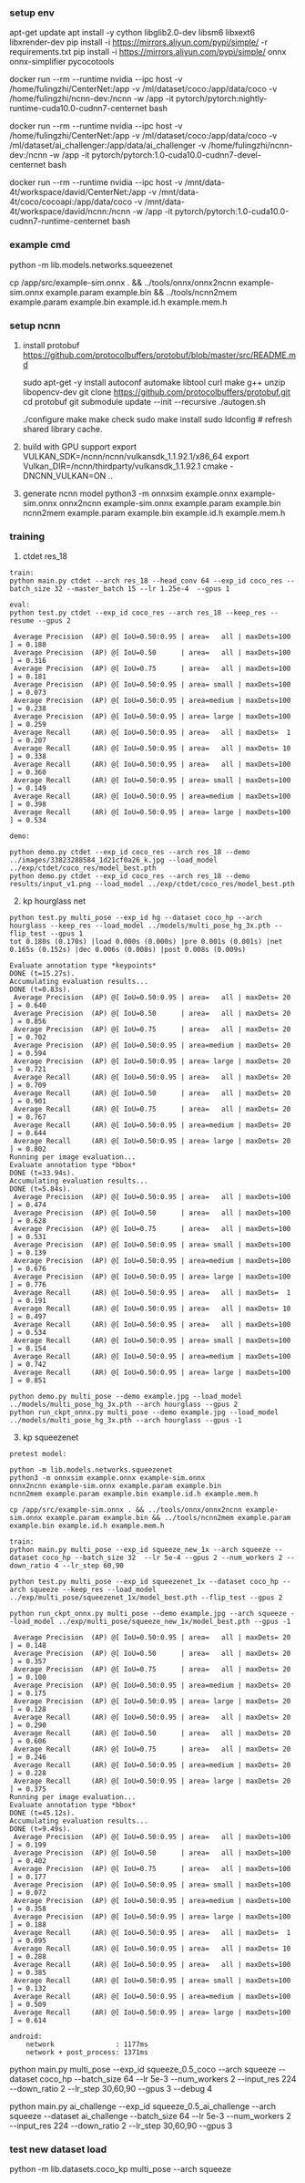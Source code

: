 

### setup env
apt-get update
apt install -y cython libglib2.0-dev libsm6 libxext6 libxrender-dev
pip install -i https://mirrors.aliyun.com/pypi/simple/ -r requirements.txt
pip install -i https://mirrors.aliyun.com/pypi/simple/ onnx onnx-simplifier pycocotools

docker run --rm --runtime nvidia --ipc host -v /home/fulingzhi/CenterNet:/app -v /ml/dataset/coco:/app/data/coco -v /home/fulingzhi/ncnn-dev:/ncnn -w /app -it pytorch/pytorch:nightly-runtime-cuda10.0-cudnn7-centernet bash

docker run --rm --runtime nvidia --ipc host -v /home/fulingzhi/CenterNet:/app -v /ml/dataset/coco:/app/data/coco -v /ml/dataset/ai_challenger:/app/data/ai_challenger -v /home/fulingzhi/ncnn-dev:/ncnn -w /app -it pytorch/pytorch:1.0-cuda10.0-cudnn7-devel-centernet bash

docker run --rm --runtime nvidia --ipc host -v /mnt/data-4t/workspace/david/CenterNet:/app -v /mnt/data-4t/coco/cocoapi:/app/data/coco -v /mnt/data-4t/workspace/david/ncnn:/ncnn -w /app -it pytorch/pytorch:1.0-cuda10.0-cudnn7-runtime-centernet bash

### example cmd

python -m lib.models.networks.squeezenet

cp /app/src/example-sim.onnx . && ../tools/onnx/onnx2ncnn example-sim.onnx example.param example.bin && ../tools/ncnn2mem example.param example.bin example.id.h example.mem.h

### setup ncnn

1. install protobuf
https://github.com/protocolbuffers/protobuf/blob/master/src/README.md

    sudo apt-get -y install autoconf automake libtool curl make g++ unzip libopencv-dev
    git clone https://github.com/protocolbuffers/protobuf.git
    cd protobuf
    git submodule update --init --recursive
    ./autogen.sh

    ./configure
    make
    make check
    sudo make install
    sudo ldconfig # refresh shared library cache.

2. build with GPU support
    export VULKAN_SDK=/ncnn/ncnn/vulkansdk_1.1.92.1/x86_64
    export Vulkan_DIR=/ncnn/thirdparty/vulkansdk_1.1.92.1
    cmake -DNCNN_VULKAN=ON ..

3. generate ncnn model
    python3 -m onnxsim example.onnx example-sim.onnx
    onnx2ncnn example-sim.onnx example.param example.bin
    ncnn2mem example.param example.bin example.id.h example.mem.h


### training

1. ctdet res_18

```
train:
python main.py ctdet --arch res_18 --head_conv 64 --exp_id coco_res --batch_size 32 --master_batch 15 --lr 1.25e-4  --gpus 1

eval:
python test.py ctdet --exp_id coco_res --arch res_18 --keep_res --resume --gpus 2

 Average Precision  (AP) @[ IoU=0.50:0.95 | area=   all | maxDets=100 ] = 0.180
 Average Precision  (AP) @[ IoU=0.50      | area=   all | maxDets=100 ] = 0.316
 Average Precision  (AP) @[ IoU=0.75      | area=   all | maxDets=100 ] = 0.181
 Average Precision  (AP) @[ IoU=0.50:0.95 | area= small | maxDets=100 ] = 0.073
 Average Precision  (AP) @[ IoU=0.50:0.95 | area=medium | maxDets=100 ] = 0.238
 Average Precision  (AP) @[ IoU=0.50:0.95 | area= large | maxDets=100 ] = 0.259
 Average Recall     (AR) @[ IoU=0.50:0.95 | area=   all | maxDets=  1 ] = 0.207
 Average Recall     (AR) @[ IoU=0.50:0.95 | area=   all | maxDets= 10 ] = 0.338
 Average Recall     (AR) @[ IoU=0.50:0.95 | area=   all | maxDets=100 ] = 0.360
 Average Recall     (AR) @[ IoU=0.50:0.95 | area= small | maxDets=100 ] = 0.149
 Average Recall     (AR) @[ IoU=0.50:0.95 | area=medium | maxDets=100 ] = 0.398
 Average Recall     (AR) @[ IoU=0.50:0.95 | area= large | maxDets=100 ] = 0.534

demo:

python demo.py ctdet --exp_id coco_res --arch res_18 --demo ../images/33823288584_1d21cf0a26_k.jpg --load_model ../exp/ctdet/coco_res/model_best.pth
python demo.py ctdet --exp_id coco_res --arch res_18 --demo results/input_v1.png --load_model ../exp/ctdet/coco_res/model_best.pth
```

2. kp hourglass net

```
python test.py multi_pose --exp_id hg --dataset coco_hp --arch hourglass --keep_res --load_model ../models/multi_pose_hg_3x.pth --flip_test --gpus 1
tot 0.180s (0.170s) |load 0.000s (0.000s) |pre 0.001s (0.001s) |net 0.165s (0.152s) |dec 0.006s (0.008s) |post 0.008s (0.009s)

Evaluate annotation type *keypoints*
DONE (t=15.27s).
Accumulating evaluation results...
DONE (t=0.83s).
 Average Precision  (AP) @[ IoU=0.50:0.95 | area=   all | maxDets= 20 ] = 0.640
 Average Precision  (AP) @[ IoU=0.50      | area=   all | maxDets= 20 ] = 0.856
 Average Precision  (AP) @[ IoU=0.75      | area=   all | maxDets= 20 ] = 0.702
 Average Precision  (AP) @[ IoU=0.50:0.95 | area=medium | maxDets= 20 ] = 0.594
 Average Precision  (AP) @[ IoU=0.50:0.95 | area= large | maxDets= 20 ] = 0.721
 Average Recall     (AR) @[ IoU=0.50:0.95 | area=   all | maxDets= 20 ] = 0.709
 Average Recall     (AR) @[ IoU=0.50      | area=   all | maxDets= 20 ] = 0.901
 Average Recall     (AR) @[ IoU=0.75      | area=   all | maxDets= 20 ] = 0.767
 Average Recall     (AR) @[ IoU=0.50:0.95 | area=medium | maxDets= 20 ] = 0.644
 Average Recall     (AR) @[ IoU=0.50:0.95 | area= large | maxDets= 20 ] = 0.802
Running per image evaluation...
Evaluate annotation type *bbox*
DONE (t=33.94s).
Accumulating evaluation results...
DONE (t=5.84s).
 Average Precision  (AP) @[ IoU=0.50:0.95 | area=   all | maxDets=100 ] = 0.474
 Average Precision  (AP) @[ IoU=0.50      | area=   all | maxDets=100 ] = 0.628
 Average Precision  (AP) @[ IoU=0.75      | area=   all | maxDets=100 ] = 0.531
 Average Precision  (AP) @[ IoU=0.50:0.95 | area= small | maxDets=100 ] = 0.139
 Average Precision  (AP) @[ IoU=0.50:0.95 | area=medium | maxDets=100 ] = 0.676
 Average Precision  (AP) @[ IoU=0.50:0.95 | area= large | maxDets=100 ] = 0.776
 Average Recall     (AR) @[ IoU=0.50:0.95 | area=   all | maxDets=  1 ] = 0.191
 Average Recall     (AR) @[ IoU=0.50:0.95 | area=   all | maxDets= 10 ] = 0.497
 Average Recall     (AR) @[ IoU=0.50:0.95 | area=   all | maxDets=100 ] = 0.534
 Average Recall     (AR) @[ IoU=0.50:0.95 | area= small | maxDets=100 ] = 0.154
 Average Recall     (AR) @[ IoU=0.50:0.95 | area=medium | maxDets=100 ] = 0.742
 Average Recall     (AR) @[ IoU=0.50:0.95 | area= large | maxDets=100 ] = 0.851

python demo.py multi_pose --demo example.jpg --load_model ../models/multi_pose_hg_3x.pth --arch hourglass --gpus 2
python run_ckpt_onnx.py multi_pose --demo example.jpg --load_model ../models/multi_pose_hg_3x.pth --arch hourglass --gpus -1
```

3. kp squeezenet

```
pretest model:

python -m lib.models.networks.squeezenet
python3 -m onnxsim example.onnx example-sim.onnx
onnx2ncnn example-sim.onnx example.param example.bin
ncnn2mem example.param example.bin example.id.h example.mem.h

cp /app/src/example-sim.onnx . && ../tools/onnx/onnx2ncnn example-sim.onnx example.param example.bin && ../tools/ncnn2mem example.param example.bin example.id.h example.mem.h

train:
python main.py multi_pose --exp_id squeeze_new_1x --arch squeeze --dataset coco_hp --batch_size 32  --lr 5e-4 --gpus 2 --num_workers 2 --down_ratio 4 --lr_step 60,90

python test.py multi_pose --exp_id squeezenet_1x --dataset coco_hp --arch squeeze --keep_res --load_model ../exp/multi_pose/squeezenet_1x/model_best.pth --flip_test --gpus 2

python run_ckpt_onnx.py multi_pose --demo example.jpg --arch squeeze --load_model ../exp/multi_pose/squeeze_new_1x/model_best.pth --gpus -1

 Average Precision  (AP) @[ IoU=0.50:0.95 | area=   all | maxDets= 20 ] = 0.148
 Average Precision  (AP) @[ IoU=0.50      | area=   all | maxDets= 20 ] = 0.357
 Average Precision  (AP) @[ IoU=0.75      | area=   all | maxDets= 20 ] = 0.100
 Average Precision  (AP) @[ IoU=0.50:0.95 | area=medium | maxDets= 20 ] = 0.175
 Average Precision  (AP) @[ IoU=0.50:0.95 | area= large | maxDets= 20 ] = 0.128
 Average Recall     (AR) @[ IoU=0.50:0.95 | area=   all | maxDets= 20 ] = 0.290
 Average Recall     (AR) @[ IoU=0.50      | area=   all | maxDets= 20 ] = 0.606
 Average Recall     (AR) @[ IoU=0.75      | area=   all | maxDets= 20 ] = 0.246
 Average Recall     (AR) @[ IoU=0.50:0.95 | area=medium | maxDets= 20 ] = 0.228
 Average Recall     (AR) @[ IoU=0.50:0.95 | area= large | maxDets= 20 ] = 0.375
Running per image evaluation...
Evaluate annotation type *bbox*
DONE (t=45.12s).
Accumulating evaluation results...
DONE (t=9.49s).
 Average Precision  (AP) @[ IoU=0.50:0.95 | area=   all | maxDets=100 ] = 0.199
 Average Precision  (AP) @[ IoU=0.50      | area=   all | maxDets=100 ] = 0.402
 Average Precision  (AP) @[ IoU=0.75      | area=   all | maxDets=100 ] = 0.177
 Average Precision  (AP) @[ IoU=0.50:0.95 | area= small | maxDets=100 ] = 0.072
 Average Precision  (AP) @[ IoU=0.50:0.95 | area=medium | maxDets=100 ] = 0.358
 Average Precision  (AP) @[ IoU=0.50:0.95 | area= large | maxDets=100 ] = 0.188
 Average Recall     (AR) @[ IoU=0.50:0.95 | area=   all | maxDets=  1 ] = 0.095
 Average Recall     (AR) @[ IoU=0.50:0.95 | area=   all | maxDets= 10 ] = 0.288
 Average Recall     (AR) @[ IoU=0.50:0.95 | area=   all | maxDets=100 ] = 0.385
 Average Recall     (AR) @[ IoU=0.50:0.95 | area= small | maxDets=100 ] = 0.132
 Average Recall     (AR) @[ IoU=0.50:0.95 | area=medium | maxDets=100 ] = 0.509
 Average Recall     (AR) @[ IoU=0.50:0.95 | area= large | maxDets=100 ] = 0.614

android:
    network               : 1177ms
    network + post_process: 1371ms
```

python main.py multi_pose --exp_id squeeze_0.5_coco --arch squeeze --dataset coco_hp --batch_size 64  --lr 5e-3 --num_workers 2 --input_res 224 --down_ratio 2 --lr_step 30,60,90 --gpus 3 --debug 4

python main.py ai_challenge --exp_id squeeze_0.5_ai_challenge --arch squeeze --dataset ai_challenge --batch_size 64  --lr 5e-3 --num_workers 2 --input_res 224 --down_ratio 2 --lr_step 30,60,90 --gpus 3


### test new dataset load

python -m lib.datasets.coco_kp multi_pose --arch squeeze
